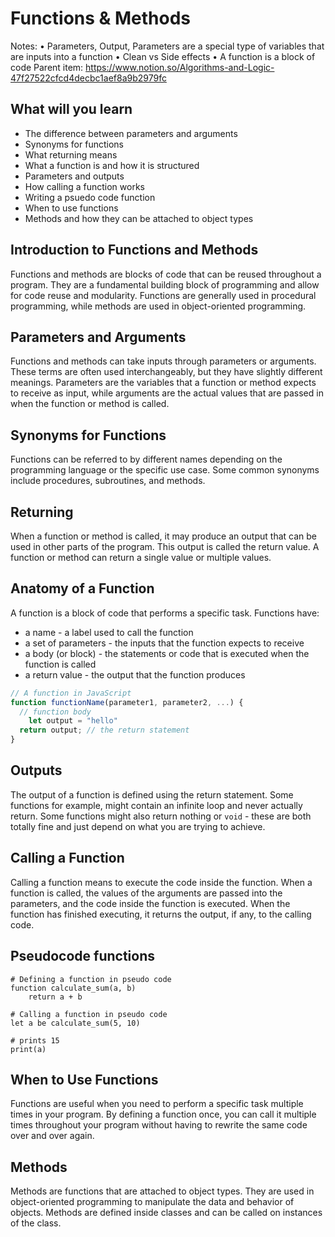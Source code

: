 # Functions & Methods

Notes: • Parameters, Output, Parameters are a special type of variables that are inputs into a function
• Clean vs Side effects
• A function is a block of code
Parent item: https://www.notion.so/Algorithms-and-Logic-47f27522cfcd4decbc1aef8a9b2979fc

## What will you learn

- The difference between parameters and arguments
- Synonyms for functions
- What returning means
- What a function is and how it is structured
- Parameters and outputs
- How calling a function works
- Writing a psuedo code function
- When to use functions
- Methods and how they can be attached to object types

## Introduction to Functions and Methods

Functions and methods are blocks of code that can be reused throughout a program. They are a fundamental building block of programming and allow for code reuse and modularity. Functions are generally used in procedural programming, while methods are used in object-oriented programming.

## Parameters and Arguments

Functions and methods can take inputs through parameters or arguments. These terms are often used interchangeably, but they have slightly different meanings. Parameters are the variables that a function or method expects to receive as input, while arguments are the actual values that are passed in when the function or method is called.

## Synonyms for Functions

Functions can be referred to by different names depending on the programming language or the specific use case. Some common synonyms include procedures, subroutines, and methods.

## Returning

When a function or method is called, it may produce an output that can be used in other parts of the program. This output is called the return value. A function or method can return a single value or multiple values.

## Anatomy of a Function

A function is a block of code that performs a specific task. Functions have:

- a name - a label used to call the function
- a set of parameters - the inputs that the function expects to receive
- a body (or block) - the statements or code that is executed when the function is called
- a return value - the output that the function produces

```jsx
// A function in JavaScript
function functionName(parameter1, parameter2, ...) {
  // function body
	let output = "hello"
  return output; // the return statement
}
```

## Outputs

The output of a function is defined using the return statement. Some functions for example, might contain an infinite loop and never actually return. Some functions might also return nothing or `void` - these are both totally fine and just depend on what you are trying to achieve.

## Calling a Function

Calling a function means to execute the code inside the function. When a function is called, the values of the arguments are passed into the parameters, and the code inside the function is executed. When the function has finished executing, it returns the output, if any, to the calling code.

## Pseudocode functions

```
# Defining a function in pseudo code
function calculate_sum(a, b)
	return a + b

# Calling a function in pseudo code
let a be calculate_sum(5, 10)

# prints 15
print(a)
```

## When to Use Functions

Functions are useful when you need to perform a specific task multiple times in your program. By defining a function once, you can call it multiple times throughout your program without having to rewrite the same code over and over again.

## Methods

Methods are functions that are attached to object types. They are used in object-oriented programming to manipulate the data and behavior of objects. Methods are defined inside classes and can be called on instances of the class.